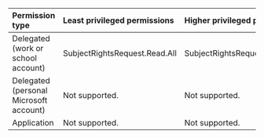 |Permission type|Least privileged permissions|Higher privileged permissions|
|:---|:---|:---|
|Delegated (work or school account)|SubjectRightsRequest.Read.All|SubjectRightsRequest.ReadWrite.All|
|Delegated (personal Microsoft account)|Not supported.|Not supported.|
|Application|Not supported.|Not supported.|